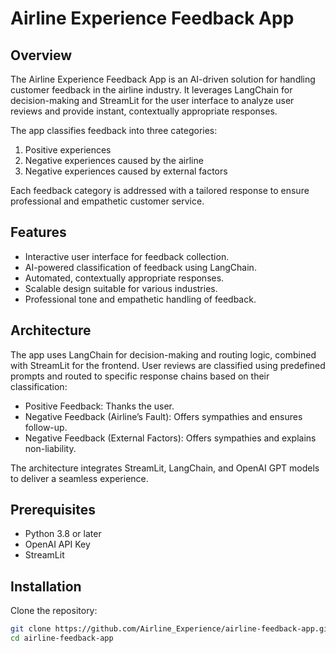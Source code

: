 # Airline Experience Feedback App

## Overview

The Airline Experience Feedback App is an AI-driven solution for handling customer feedback in the airline industry. 
It leverages LangChain for decision-making and StreamLit for the user interface to analyze user reviews and provide 
instant, contextually appropriate responses.

The app classifies feedback into three categories:
1. Positive experiences
2. Negative experiences caused by the airline
3. Negative experiences caused by external factors

Each feedback category is addressed with a tailored response to ensure professional and empathetic customer service.

## Features

- Interactive user interface for feedback collection.
- AI-powered classification of feedback using LangChain.
- Automated, contextually appropriate responses.
- Scalable design suitable for various industries.
- Professional tone and empathetic handling of feedback.

## Architecture

The app uses LangChain for decision-making and routing logic, combined with StreamLit for the frontend. 
User reviews are classified using predefined prompts and routed to specific response chains based on their classification:
- Positive Feedback: Thanks the user.
- Negative Feedback (Airline’s Fault): Offers sympathies and ensures follow-up.
- Negative Feedback (External Factors): Offers sympathies and explains non-liability.

The architecture integrates StreamLit, LangChain, and OpenAI GPT models to deliver a seamless experience.

## Prerequisites

- Python 3.8 or later
- OpenAI API Key
- StreamLit

## Installation

Clone the repository:
   ```bash
   git clone https://github.com/Airline_Experience/airline-feedback-app.git
   cd airline-feedback-app

